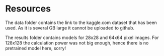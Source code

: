 # Resources

The data folder contains the link to the kaggle.com dataset that has been used. As it is several GB large it cannot be uploaded to github.

The results folder contains models for 28x28 and 64x64 pixel images. For 128x128 the calculation power was not big enough, hence there is no pretrained model here, sorry!
